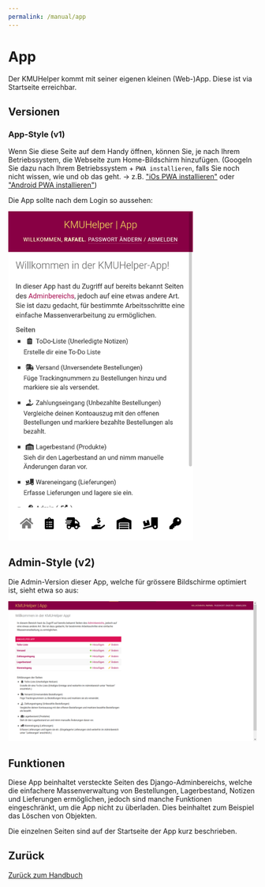 ```yaml
---
permalink: /manual/app
---
```


# App

Der KMUHelper kommt mit seiner eigenen kleinen (Web-)App.
Diese ist via Startseite erreichbar.

## Versionen

### App-Style (v1)

Wenn Sie diese Seite auf dem Handy öffnen, können Sie, je nach Ihrem Betriebssystem, die Webseite zum Home-Bildschirm hinzufügen. (Googeln Sie dazu nach Ihrem Betriebssystem + `PWA installieren`, falls Sie noch nicht wissen, wie und ob das geht. -> z.B. ["iOs PWA installieren"](https://www.google.com/search?q=iOs+PWA+installieren) oder ["Android PWA installieren"](https://www.google.com/search?q=Android+PWA+installieren))

Die App sollte nach dem Login so aussehen:

<img src="../assets/images/screenshots/app_home.png" alt="KMUHelper App - Home" style="max-width: min(375px, 90vw);">

## Admin-Style (v2)

Die Admin-Version dieser App, welche für grössere Bildschirme optimiert ist, sieht etwa so aus:

![KMUHelper App - Index](../assets/images/screenshots/app_index.png)

## Funktionen

Diese App beinhaltet versteckte Seiten des Django-Adminbereichs, welche die einfachere Massenverwaltung von Bestellungen, Lagerbestand, Notizen und Lieferungen ermöglichen, jedoch sind manche Funktionen eingeschränkt, um die App nicht zu überladen. Dies beinhaltet zum Beispiel das Löschen von Objekten.

Die einzelnen Seiten sind auf der Startseite der App kurz beschrieben.

## Zurück

[Zurück zum Handbuch](./README.md)
